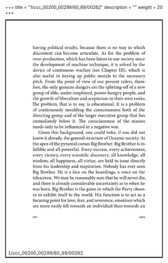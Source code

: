 +++
title = "1/ccc_00200_00299/60_69/00262"
description = ""
weight = 20
+++

<table style="border:2px solid black;max-width:800px;max-height:800px;" 
><tr><td>
<img class="center-fit-jpg"
src="/jpg_/out_jpg_1984__262.jpg">
1/ccc_00200_00299/60_69/00262
</img></td></tr></table>

